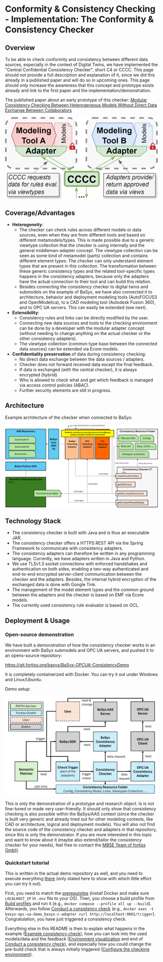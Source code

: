 # Conformity & Consistency Checking - Implementation: The Conformity & Consistency Checker

## Overview
To be able to check conformity and consistency between different data sources, especially in the context of Digital Twins, we have implemented the "Central Confidential Consistency Checker", short C4 or CCCC. This page should not provide a full description and explanation of it, since we did this already in a published paper and will do so in upcoming ones. This page should only increase the awareness that this concept and prototype exists already and link to the first paper and the implementation/demonstration.

The published paper about an early prototype of this checker:
[Modular Consistency Checking Between Heterogeneous Models Without Direct Data Exchange Between Collaborators](https://dl.acm.org/doi/10.1145/3652620.3688554)

![Abstract middleman adapter concept](./media/tool_overview_example_abstract_reduced.png)

## Coverage/Advantages
- **Heterogeneity**:
  - The checker can check rules across different models or data sources, even when they are from different tools and based on different metamodels/types. This is made possible due to a generic viewtype collection that the checker is using internally and the general middleman-adapter concept. The viewtype collection can be seen as some kind of metamodel (parts) collection and contains different element types. The checker can only understand element types that are present in this collection. The transformation between these generic consistency types and the related tool-specific types happens in the consistency adapters, because only the adapters have the actual connection to their tool and can build this relation.
  - Besides connecting the consistency checker to digital twins and submodels on the example of BaSyx, we have also connected it to architecture, behavior and deployment modeling tools (AutoFOCUS3 and OpenModelica), to a CAD modeling tool (Autodesk Fusion 360), and to OPC UA servers. This can easily be extended (see next).
- **Extensibility**:
  - Consistency rules and links can be directly modified by the user.
  - Connecting new data sources and tools to the checking environment can be done by a developer with the modular adapter concept (without needing to change anything on the actual checker or the other consistency adapters).
  - The viewtype collection (common type base between the connected data sources) can be extended via Ecore models.
- **Confidentiality preservation** of data during consistency checking:
  - No direct data exchange between the data sources / adapters.
  - Checker does not forward received data except the final feedback.
  - If data is exchanged (with the central checker), it is always encrypted (hybrid).
  - Who is allowed to check what and get which feedback is managed via access control policies (ABAC).
  - Further security elements are still in progress.


## Architecture
Example architecture of the checker when connected to BaSyx:

![Checker architecture](./media/general_basyx_checking_environment.png)

## Technology Stack
- The consistency checker is built with Java and is thus an executable JAR.
- The consistency checker offers a HTTPS REST API via the Spring Framework to communicate with consistency adapters.
- The consistency adapters can therefore be written in any programming language. Currently, we have adapters written in Java and Python.
- We use TLSv1.3 socket connections with enforced handshakes and authentication on both sides, enabling a two-way authenticated and end-to-end encrypted server-client communication between the checker and the adapters. Besides, the internal hybrid encryption of the exchanged data is done with Google Tink.
- The management of the model element types and the common ground between the adapters and the checker is based on EMF via Ecore models.
- The currently used consistency rule evaluator is based on OCL.

## Deployment & Usage
### Open-source demonstration
We have built a demonstration of how the consistency checker works in an environment with BaSyx submodels and OPC UA servers, and pushed it to an opens-source repository:

https://git.fortiss.org/basys/BaSyx-OPCUA-ConsistencyDemo

It is completely containerized with Docker. You can try it out under Windows and Linux/Ubuntu.

Demo setup:

![Demo setup](./media/demo_setup.png)

This is only the demonstration of a prototype and research object. Is is not fine-tuned or made very user-friendly. It should only show that consistency checking is also possible within the BaSys/AAS context (since the checker is built very generic and already tried out for other modeling contexts, like CAD or architecture, logical and deployment models). You will also not find the source code of the consistency checker and adapters in that repository, since this is only the demonstrator. If you are more interested in this topic and want to know about it (maybe also extend/tailor the consistency checker for your needs), feel free to contact the [MBSE Team of fortiss GmbH](https://www.fortiss.org/en/research/fields-of-competence/detail/model-based-systems-engineering).

### Quickstart tutorial
This is written in the actual demo repository as well, and you need to execute everything [there](https://git.fortiss.org/basys/BaSyx-OPCUA-ConsistencyDemo) (only stated here to show with which little effort you can try it out).

First, you need to match the [prerequisites](#prerequisites) (install Docker and make sure `LOCALHOST_IP` in `.env` fits to your OS). Then, you choose a build profile from [Build profiles](#build-profiles) and run it (e.g., `docker compose --profile all up --build`). Afterwards, you follow [Conduct a consistency check](#conduct-a-consistency-check) (e.g., `docker exec -t basyx-opc-ua-demo_basyx-c-adapter curl http://localhost:9001/trigger`). Congratulation, you have just triggered a consistency check. 

Everything else in this README is then to explain what happens in the example ([Example consistency check](#example-consistency-check)), how you can look into the used models/data and the feedback ([Environment visualization](#environment-visualization) and end of [Conduct a consistency check](#conduct-a-consistency-check)), and especially how you could change the pre-build check that is always initially triggered ([Configure the checking environment](#configure-the-checking-environment)).
